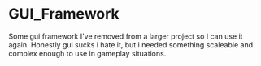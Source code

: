 # GUI_Framework
Some gui framework I've removed from a larger project so I can use it again. Honestly gui sucks i hate it, but i needed something scaleable and complex enough to use in gameplay situations. 
